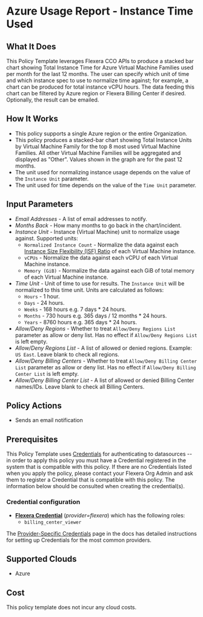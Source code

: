 # Azure Usage Report - Instance Time Used

## What It Does

This Policy Template leverages Flexera CCO APIs to produce a stacked bar chart showing Total Instance Time for Azure Virtual Machine Families used per month for the last 12 months. The user can specify which unit of time and which instance spec to use to normalize time against; for example, a chart can be produced for total instance vCPU hours. The data feeding this chart can be filtered by Azure region or Flexera Billing Center if desired. Optionally, the result can be emailed.

## How It Works

- This policy supports a single Azure region or the entire Organization.
- This policy produces a stacked-bar chart showing Total Instance Units by Virtual Machine Family for the top 8 most used Virtual Machine Families. All other Virtual Machine Families will be aggregated and displayed as "Other". Values shown in the graph are for the past 12 months.
- The unit used for normalizing instance usage depends on the value of the `Instance Unit` parameter.
- The unit used for time depends on the value of the `Time Unit` parameter.

## Input Parameters

- *Email Addresses* - A list of email addresses to notify.
- *Months Back* - How many months to go back in the chart/incident.
- *Instance Unit* - Instance (Virtual Machine) unit to normalize usage against. Supported units:
  - `Normalized Instance Count` - Normalize the data against each [Instance Size Flexibility (ISF) Ratio](https://learn.microsoft.com/en-us/azure/virtual-machines/reserved-vm-instance-size-flexibility) of each Virtual Machine instance.
  - `vCPUs` - Normalize the data against each vCPU of each Virtual Machine instance.
  - `Memory (GiB)` - Normalize the data against each GiB of total memory of each Virtual Machine instance.
- *Time Unit* - Unit of time to use for results. The `Instance Unit` will be normalized to this time unit. Units are calculated as follows:
  - `Hours` - 1 hour.
  - `Days` - 24 hours.
  - `Weeks` - 168 hours e.g. 7 days * 24 hours.
  - `Months` - 730 hours e.g. 365 days / 12 months * 24 hours.
  - `Years` - 8760 hours e.g. 365 days * 24 hours.
- *Allow/Deny Regions* - Whether to treat `Allow/Deny Regions List` parameter as allow or deny list. Has no effect if `Allow/Deny Regions List` is left empty.
- *Allow/Deny Regions List* - A list of allowed or denied regions. Example: `US East`. Leave blank to check all regions.
- *Allow/Deny Billing Centers* - Whether to treat `Allow/Deny Billing Center List` parameter as allow or deny list. Has no effect if `Allow/Deny Billing Center List` is left empty.
- *Allow/Deny Billing Center List* - A list of allowed or denied Billing Center names/IDs. Leave blank to check all Billing Centers.

## Policy Actions

- Sends an email notification

## Prerequisites

This Policy Template uses [Credentials](https://docs.flexera.com/flexera/EN/Automation/ManagingCredentialsExternal.htm) for authenticating to datasources -- in order to apply this policy you must have a Credential registered in the system that is compatible with this policy. If there are no Credentials listed when you apply the policy, please contact your Flexera Org Admin and ask them to register a Credential that is compatible with this policy. The information below should be consulted when creating the credential(s).

### Credential configuration

- [**Flexera Credential**](https://docs.flexera.com/flexera/EN/Automation/ProviderCredentials.htm) (*provider=flexera*) which has the following roles:
  - `billing_center_viewer`

The [Provider-Specific Credentials](https://docs.flexera.com/flexera/EN/Automation/ProviderCredentials.htm) page in the docs has detailed instructions for setting up Credentials for the most common providers.

## Supported Clouds

- Azure

## Cost

This policy template does not incur any cloud costs.
